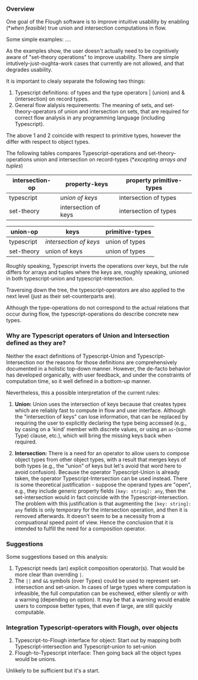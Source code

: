 ### Overview

One goal of the Flough software is to improve intuitive usability by enabling (\**when feasible*) true union and intersection computations in flow.

Some simple examples: ....

As the examples show, the user doesn't actually need to be cognitively aware of "set-theory operations" to improve usability.
There are simple intutively-just-oughta-work cases that currently are not allowed, and that degrades usability.


It is important to clealy separate the following two things:
1. Typescript definitions:  of types and the type operators | (union) and & (intersection) on record types.
2. General flow alalysis requirements: The meaning of sets, and set-theory-operators of union and intersection on sets, that are required for correct flow analysis in any programming language (including Typescript).

The above 1 and 2 coincide with respect to primitive types, however the differ with respect to object types.

The following tables compares Typescript-operations and set-theory-operations union and intersection on record-types (\**excepting arrays and tuples*)

| intersection-op | property-keys | property primitive-types |
|---|---|---|
|typescript | *union of keys* | intersection of types |
| set-theory | intersection of keys | intersection of types |

| union-op | keys | primitive-types |
|---|---|---|
|typescript | *intersection of keys* | union of types |
| set-theory | union of keys | union of types |

Roughly speaking, Typescript inverts the operations over keys, but the rule differs for arrays and tuples where the keys are, roughly speaking, unioned in both typescript-union and typescript-intersection.

Traversing down the tree, the typescript-operators are also applied to the next level (just as their set-counterparts are).

Although the type-operations do not correspond to the actual relations that occur during flow,
the typescript-operations do describe concrete new types.

### Why are Typescript operators of Union and Intersection defined as they are?

Neither the exact definitions of Typescript-Union and Typescript-Intersection nor the reasons for those definitions are comprehensively documented in a holistic top-down manner.
However, the de-facto behavior has developed organically, with user feedback, and under the constraints of computation time, so it well defined in a bottom-up manner.

Nevertheless, this a possible interpretation of the current rules:

1.  **Union:** Union uses the intersection of keys because that creates types which are reliably fast to compute in flow and user interface.  Although the "intersection of keys" can lose information, that can be replaced by requiring the user to explicitly declaring the type being accessed (e.g., by casing on a 'kind' member with discrete values, or using an `as`-(some Type) clause, etc.), which will bring the missing keys back when required.

2. **Intersection:**  There is a need for an operator to allow users to compose object types from other object types, with a result that merges keys of both types (e.g., the "union" of keys but let's avoid that word here to avoid confusion).  Because the operator Typescript-Union is already taken, the operator Typescript-Intersection can be used instead.  There is some theoretical justification - suppose the operand types are "open", e.g., they include generic property fields `[key: string]: any`, then the set-intersection would in fact coincide with the Typescript-intersection.  The problem with this justification is that augmenting the `[key: string]: any` fields is only temporary for the intersection operation, and then it is removed afterwards.  It doesn't seem to be a necessity from a compuational speed point of view.  Hence the conclusion that it is intended to fulfill the need for a composition operator.

### Suggestions

Some suggestions based on this analysis:

1. Typescript needs (an) explicit composition operator(s).  That would be more clear than overrding `|`.
2. The `||` and `&&` symbols (over Types) could be used to represent set-intersection and set-union.  In cases of large types where computation is infeasible,
the full computation can be eschewed, either silently or with a warning (depending on option).  It may be that a warning would enable users to compose better types,
that even if large, are still quickly computable.


### Integration Typescript-operators with Flough, over objects

1. Typescript-to-Flough interface for object: Start out by mapping both Typescript-intersection and Typescript-union to set-union
1. Flough-to-Typescript interface: Then going back all the object types would be unions.

Unlikely to be sufficient but it's a start.
